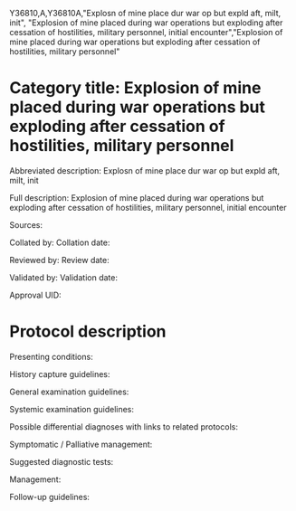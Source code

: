 Y36810,A,Y36810A,"Explosn of mine place dur war op but expld aft, milt, init", "Explosion of mine placed during war operations but exploding after cessation of hostilities, military personnel, initial encounter","Explosion of mine placed during war operations but exploding after cessation of hostilities, military personnel"
# Category title: Explosion of mine placed during war operations but exploding after cessation of hostilities, military personnel

Abbreviated description: Explosn of mine place dur war op but expld aft, milt, init

Full description: Explosion of mine placed during war operations but exploding after cessation of hostilities, military personnel, initial encounter

Sources:

Collated by:
Collation date:

Reviewed by:
Review date:

Validated by:
Validation date:

Approval UID:

# Protocol description

Presenting conditions:

History capture guidelines:

General examination guidelines:

Systemic examination guidelines:

Possible differential diagnoses with links to related protocols:

Symptomatic / Palliative management:

Suggested diagnostic tests:

Management:

Follow-up guidelines:
